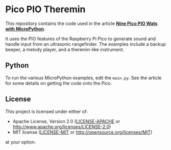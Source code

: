 # Pico PIO Theremin

This repository contains the code used in the article [**Nine Pico PIO Wats with MicroPython**](https://towardsdatascience.com/nine-pico-pio-wats-with-micropython-part-1-82b80fb84473).

It uses the PIO features of the Raspberry Pi Pico to generate sound and handle input from an ultrasonic rangefinder. The examples include a backup beeper, a melody player, and a theremin-like instrument.

## Python

To run the various MicroPython examples, edit the `main.py`. See the article for some details on getting the code onto the Pico.

## License

This project is licensed under either of:

- Apache License, Version 2.0 ([LICENSE-APACHE](LICENSE-APACHE) or <http://www.apache.org/licenses/LICENSE-2.0>)
- MIT license ([LICENSE-MIT](LICENSE-MIT) or <http://opensource.org/licenses/MIT>)

at your option.
